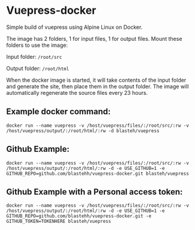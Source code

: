# Vuepress-docker
Simple build of vuepress using Alpine Linux on Docker.

The image has 2 folders, 1 for input files, 1 for output files.
Mount these folders to use the image:

Input folder: `/root/src`

Output folder: `/root/html`

When the docker image is started, it will take contents of the input folder and generate the site, then place them in the output folder.
The image will automatically regenerate the source files every 23 hours.

## Example docker command:
```
docker run --name vuepress -v /host/vuepress/files/:/root/src/:rw -v /host/vuepress/output/:/root/html/:rw -d blasteh/vuepress
```

## Github Example:
```
docker run --name vuepress -v /host/vuepress/files/:/root/src/:rw -v /host/vuepress/output/:/root/html/:rw -d -e USE_GITHUB=1 -e GITHUB_REPO=github.com/blastehh/vuepress-docker.git blasteh/vuepress
```

## Github Example with a Personal access token:
```
docker run --name vuepress -v /host/vuepress/files/:/root/src/:rw -v /host/vuepress/output/:/root/html/:rw -d -e USE_GITHUB=1 -e GITHUB_REPO=github.com/blastehh/vuepress-docker.git -e GITHUB_TOKEN=TOKENHERE blasteh/vuepress
```